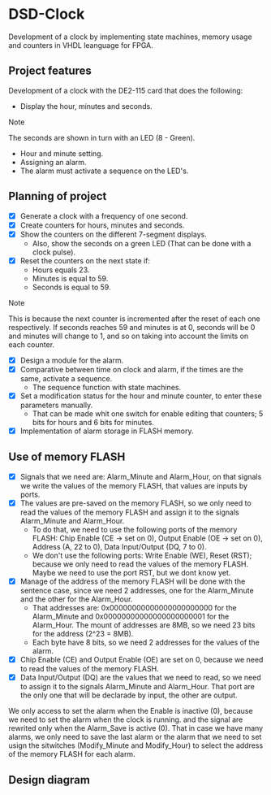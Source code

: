 # DSD-Clock
Development of a clock by implementing state machines, memory usage and counters in VHDL leanguage for FPGA.

## Project features
Development of a clock with the DE2-115 card that does the following:
- Display the hour, minutes and seconds.

> [!NOTE]
> The seconds are shown in turn with an LED (8 - Green).

- Hour and minute setting.
- Assigning an alarm.
- The alarm must activate a sequence on the LED's.

## Planning of project
- [x] Generate a clock with a frequency of one second.
- [x] Create counters for hours, minutes and seconds.
- [x] Show the counters on the different 7-segment displays.
  - Also, show the seconds on a green LED (That can be done with a clock pulse).
- [x] Reset the counters on the next state if:
  - Hours equals 23.
  - Minutes is equal to 59.
  - Seconds is equal to 59.

> [!NOTE]
> This is because the next counter is incremented after the reset of each one respectively.
> If seconds reaches 59 and minutes is at 0, seconds will be 0 and minutes will change to 1, and so on taking into account the limits on each counter.

- [x] Design a module for the alarm.
- [x] Comparative between time on clock and alarm, if the times are the same, activate a sequence.
  - The sequence function with state machines.
- [x] Set a modification status for the hour and minute counter, to enter these parameters manually.
  - That can be made whit one switch for enable editing that counters; 5 bits for hours and 6 bits for minutes.
- [x] Implementation of alarm storage in FLASH memory.

## Use of memory FLASH
- [x] Signals that we need are: Alarm_Minute and Alarm_Hour, on that signals we write the values of the memory FLASH, that values are inputs by ports.
- [x] The values are pre-saved on the memory FLASH, so we only need to read the values of the memory FLASH and assign it to the signals Alarm_Minute and Alarm_Hour.
  - To do that, we need to use the following ports of the memory FLASH: Chip Enable (CE -> set on 0), Output Enable (OE -> set on 0), Address (A, 22 to 0), Data Input/Output (DQ, 7 to 0).
  - We don't use the following ports: Write Enable (WE), Reset (RST); because we only need to read the values of the memory FLASH. Maybe we need to use the port RST, but we dont know yet.
- [x] Manage of the address of the memory FLASH will be done with the sentence case, since we need 2 addresses, one for the Alarm_Minute and the other for the Alarm_Hour.
  - That addresses are: 0x00000000000000000000000 for the Alarm_Minute and 0x00000000000000000000001 for the Alarm_Hour. The mount of addresses are 8MB, so we need 23 bits for the address (2^23 = 8MB).
  - Each byte have 8 bits, so we need 2 addresses for the values of the alarm.
- [x] Chip Enable (CE) and Output Enable (OE) are set on 0, because we need to read the values of the memory FLASH.
- [x] Data Input/Output (DQ) are the values that we need to read, so we need to assign it to the signals Alarm_Minute and Alarm_Hour. That port are the only one that will be declarade by input, the other are output.

We only access to set the alarm when the Enable is inactive (0), because we need to set the alarm when the clock is running. and the signal are rewrited only when the Alarm_Save is active (0). That in case we have many alarms, we only need to save the last alarm or the alarm that we need to set usign the sitwitches (Modify_Minute and Modify_Hour) to select the address of the memory FLASH for each alarm.

## Design diagram